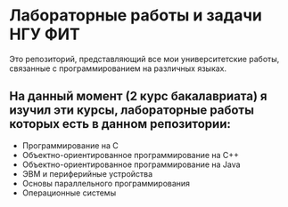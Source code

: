 # Лабораторные работы и задачи НГУ ФИТ
Это репозиторий, представляющий все мои университетские работы, связанные с программированием на различных языках.
## На данный момент (2 курс бакалавриата) я изучил эти курсы, лабораторные работы которых есть в данном репозитории:
* Программирование на C
* Объектно-ориентированное программирование на C++
* Объектно-ориентированное программирование на Java
* ЭВМ и периферийные устройства
* Основы параллельного программирования
* Операционные системы
